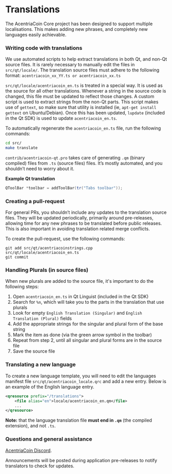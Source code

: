 Translations
============

The AcentriaCoin Core project has been designed to support multiple localisations. This makes adding new phrases, and completely new languages easily achievable.

### Writing code with translations
We use automated scripts to help extract translations in both Qt, and non-Qt source files. It is rarely necessary to manually edit the files in `src/qt/locale/`. The translation source files must adhere to the following format:
`acentriacoin_xx_YY.ts or acentriacoin_xx.ts`

`src/qt/locale/acentriacoin_en.ts` is treated in a special way. It is used as the source for all other translations. Whenever a string in the source code is changed, this file must be updated to reflect those changes. A custom script is used to extract strings from the non-Qt parts. This script makes use of `gettext`, so make sure that utility is installed (ie, `apt-get install gettext` on Ubuntu/Debian). Once this has been updated, `lupdate` (included in the Qt SDK) is used to update `acentriacoin_en.ts`.

To automatically regenerate the `acentriacoin_en.ts` file, run the following commands:
```sh
cd src/
make translate
```

`contrib/acentriacoin-qt.pro` takes care of generating `.qm` (binary compiled) files from `.ts` (source files) files. It’s mostly automated, and you shouldn’t need to worry about it.

**Example Qt translation**
```cpp
QToolBar *toolbar = addToolBar(tr("Tabs toolbar"));
```

### Creating a pull-request
For general PRs, you shouldn’t include any updates to the translation source files. They will be updated periodically, primarily around pre-releases, allowing time for any new phrases to be translated before public releases. This is also important in avoiding translation related merge conflicts.

To create the pull-request, use the following commands:
```
git add src/qt/acentriacoinstrings.cpp src/qt/locale/acentriacoin_en.ts
git commit
```

### Handling Plurals (in source files)
When new plurals are added to the source file, it's important to do the following steps:

1. Open `acentriacoin_en.ts` in Qt Linguist (included in the Qt SDK)
2. Search for `%n`, which will take you to the parts in the translation that use plurals
3. Look for empty `English Translation (Singular)` and `English Translation (Plural)` fields
4. Add the appropriate strings for the singular and plural form of the base string
5. Mark the item as done (via the green arrow symbol in the toolbar)
6. Repeat from step 2, until all singular and plural forms are in the source file
7. Save the source file

### Translating a new language
To create a new language template, you will need to edit the languages manifest file `src/qt/acentriacoin_locale.qrc` and add a new entry. Below is an example of the English language entry.

```xml
<qresource prefix="/translations">
    <file alias="en">locale/acentriacoin_en.qm</file>
    ...
</qresource>
```

**Note:** that the language translation file **must end in `.qm`** (the compiled extension), and not `.ts`.

### Questions and general assistance
[AcentriaCoin Discord](https://discord.savebitcoin.io).

Announcements will be posted during application pre-releases to notify translators to check for updates.
